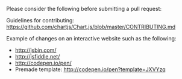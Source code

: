 Please consider the following before submitting a pull request:

Guidelines for contributing: https://github.com/chartjs/Chart.js/blob/master/CONTRIBUTING.md

Example of changes on an interactive website such as the following:
- http://jsbin.com/
- http://jsfiddle.net/
- http://codepen.io/pen/
- Premade template: http://codepen.io/pen?template=JXVYzq